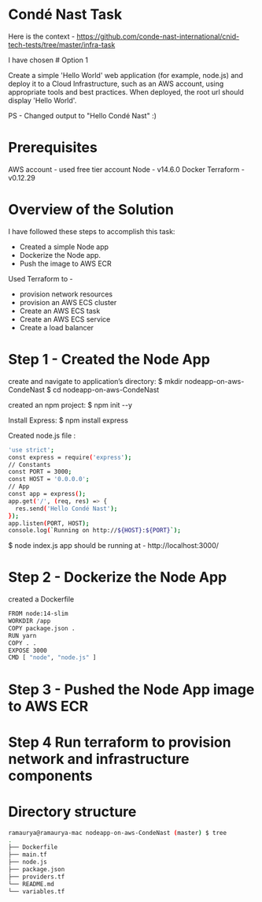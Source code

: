 # Condé Nast Task

Here is the context - https://github.com/conde-nast-international/cnid-tech-tests/tree/master/infra-task

I have chosen # Option 1

Create a simple 'Hello World' web application (for example, node.js) and deploy it to a Cloud Infrastructure, such as an AWS account, using appropriate tools and best practices. When deployed, the root url should display 'Hello World'.

PS - Changed output to "Hello Condé Nast" :) 

# Prerequisites
AWS account - used free tier account
Node - v14.6.0
Docker 
Terraform  -  v0.12.29

# Overview of the Solution
I have followed these steps to accomplish this task:

* Created a simple Node app
* Dockerize the Node app.
* Push the image to AWS ECR 

Used Terraform to - 
* provision network resources
* provision an AWS ECS cluster
* Create an AWS ECS task
* Create an AWS ECS service
* Create a load balancer

# Step 1 - Created the Node App
create and navigate to application’s directory:
$ mkdir nodeapp-on-aws-CondeNast
$ cd nodeapp-on-aws-CondeNast

created an npm project:
$ npm init --y

Install Express:
$ npm install express

Created node.js file :

```sh 
'use strict';
const express = require('express');
// Constants
const PORT = 3000;
const HOST = '0.0.0.0';
// App
const app = express();
app.get('/', (req, res) => {
  res.send('Hello Condé Nast');
});
app.listen(PORT, HOST);
console.log(`Running on http://${HOST}:${PORT}`);
```

$ node index.js
app should be running at - http://localhost:3000/

# Step 2 - Dockerize the Node App
created a Dockerfile

```sh
FROM node:14-slim
WORKDIR /app
COPY package.json .
RUN yarn
COPY . .
EXPOSE 3000
CMD [ "node", "node.js" ]
```

# Step 3 - Pushed the Node App image to AWS ECR

# Step 4 Run terraform to provision network and infrastructure components 

# Directory structure 
```sh
ramaurya@ramaurya-mac nodeapp-on-aws-CondeNast (master) $ tree
.
├── Dockerfile
├── main.tf
├── node.js
├── package.json
├── providers.tf
└── README.md
└── variables.tf
```